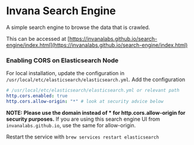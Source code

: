 # Invana Search Engine

A simple search engine to browse the data that is crawled.

This can be accessed at [https://invanalabs.github.io/search-engine/index.html](https://invanalabs.github.io/search-engine/index.html)


### Enabling CORS on Elasticsearch Node

For local installation, update the configuration in `/usr/local/etc/elasticsearch/elasticsearch.yml`. 
Add the configuration 

```yaml
# /usr/local/etc/elasticsearch/elasticsearch.yml or relevant path
http.cors.enabled: true
http.cors.allow-origin: "*" # look at security advice below
```

**NOTE: Please use the domain instead of * for http.cors.allow-origin for security purposes.**
If you are using this search engine UI from `invanalabs.github.io`, use the same for allow-origin.

Restart the service with `brew services restart elasticsearch`